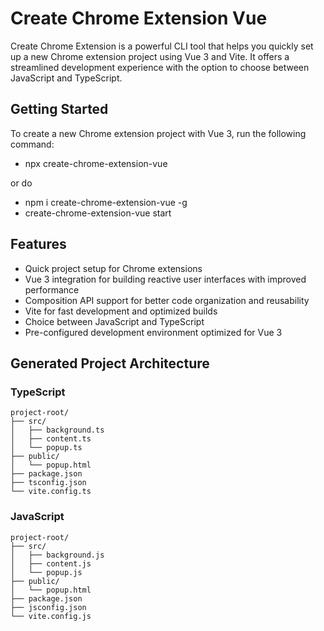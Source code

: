 # Create Chrome Extension Vue

Create Chrome Extension is a powerful CLI tool that helps you quickly set up a new Chrome extension project using Vue 3 and Vite. It offers a streamlined development experience with the option to choose between JavaScript and TypeScript.


## Getting Started

To create a new Chrome extension project with Vue 3, run the following command:

- npx create-chrome-extension-vue
 
or do
- npm i create-chrome-extension-vue -g
- create-chrome-extension-vue start
 


## Features

- Quick project setup for Chrome extensions
- Vue 3 integration for building reactive user interfaces with improved performance
- Composition API support for better code organization and reusability
- Vite for fast development and optimized builds
- Choice between JavaScript and TypeScript
- Pre-configured development environment optimized for Vue 3



## Generated Project Architecture

### TypeScript

```
project-root/
├── src/
│   ├── background.ts
│   ├── content.ts
│   └── popup.ts
├── public/
│   └── popup.html
├── package.json
├── tsconfig.json
└── vite.config.ts
```

### JavaScript

```
project-root/
├── src/
│   ├── background.js
│   ├── content.js
│   └── popup.js
├── public/
│   └── popup.html
├── package.json
├── jsconfig.json
└── vite.config.js
```
 

